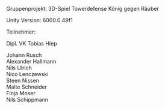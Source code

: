 Gruppenprojekt:
3D-Spiel Towerdefense König gegen Räuber 

Unity Version: 6000.0.49f1

Teilnehmer:

Dipl. VK Tobias Hiep

Johann Rusch <br/>
Alexander Hallmann <br/>
Nils Ulrich <br/>
Nico Lenczewski <br/>
Steen Nissen <br/>
Malte Schneider <br/>
Finja Moser <br/>
Nils Schippmann <br/>
